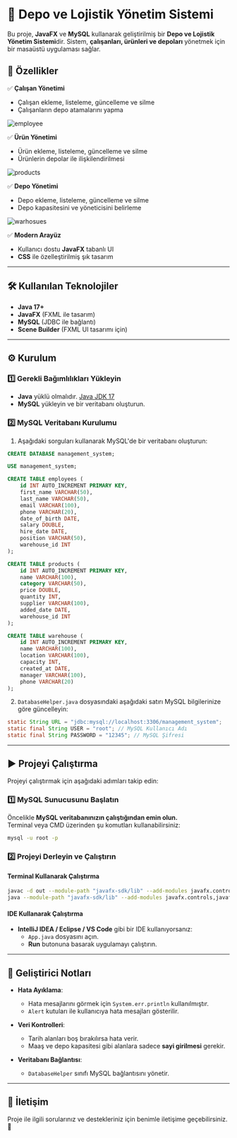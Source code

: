 # 🚀 Depo ve Lojistik Yönetim Sistemi

Bu proje, **JavaFX** ve **MySQL** kullanarak geliştirilmiş bir **Depo ve Lojistik Yönetim Sistemi**dir. Sistem, **çalışanları, ürünleri ve depoları** yönetmek için bir masaüstü uygulaması sağlar.

## 📌 Özellikler

✅ **Çalışan Yönetimi**  
- Çalışan ekleme, listeleme, güncelleme ve silme  
- Çalışanların depo atamalarını yapma  

![employee](management-systtem-employee.png)

✅ **Ürün Yönetimi**  
- Ürün ekleme, listeleme, güncelleme ve silme  
- Ürünlerin depolar ile ilişkilendirilmesi  

![products](management-system-products.png)

✅ **Depo Yönetimi**  
- Depo ekleme, listeleme, güncelleme ve silme  
- Depo kapasitesini ve yöneticisini belirleme  

![warhosues](management-system-warhouses.png)

✅ **Modern Arayüz**  
- Kullanıcı dostu **JavaFX** tabanlı UI  
- **CSS** ile özelleştirilmiş şık tasarım  

---

## 🛠️ Kullanılan Teknolojiler

- **Java 17+**  
- **JavaFX** (FXML ile tasarım)  
- **MySQL** (JDBC ile bağlantı)  
- **Scene Builder** (FXML UI tasarımı için)  

---

## ⚙️ Kurulum

### 1️⃣ Gerekli Bağımlılıkları Yükleyin  
- **Java** yüklü olmalıdır. [Java JDK 17](https://www.oracle.com/java/technologies/javase/jdk17-archive-downloads.html)  
- **MySQL** yükleyin ve bir veritabanı oluşturun.  

### 2️⃣ MySQL Veritabanı Kurulumu  
1. Aşağıdaki sorguları kullanarak MySQL'de bir veritabanı oluşturun:  

```sql
CREATE DATABASE management_system;

USE management_system;

CREATE TABLE employees (
    id INT AUTO_INCREMENT PRIMARY KEY,
    first_name VARCHAR(50),
    last_name VARCHAR(50),
    email VARCHAR(100),
    phone VARCHAR(20),
    date_of_birth DATE,
    salary DOUBLE,
    hire_date DATE,
    position VARCHAR(50),
    warehouse_id INT
);

CREATE TABLE products (
    id INT AUTO_INCREMENT PRIMARY KEY,
    name VARCHAR(100),
    category VARCHAR(50),
    price DOUBLE,
    quantity INT,
    supplier VARCHAR(100),
    added_date DATE,
    warehouse_id INT
);

CREATE TABLE warehouse (
    id INT AUTO_INCREMENT PRIMARY KEY,
    name VARCHAR(100),
    location VARCHAR(100),
    capacity INT,
    created_at DATE,
    manager VARCHAR(100),
    phone VARCHAR(20)
);
```

2. `DatabaseHelper.java` dosyasındaki aşağıdaki satırı MySQL bilgilerinize göre güncelleyin:  

```java
static String URL = "jdbc:mysql://localhost:3306/management_system";
static final String USER = "root"; // MySQL Kullanıcı Adı
static final String PASSWORD = "12345"; // MySQL Şifresi
```

---

## ▶️ Projeyi Çalıştırma

Projeyi çalıştırmak için aşağıdaki adımları takip edin:

### 1️⃣ **MySQL Sunucusunu Başlatın**
Öncelikle **MySQL veritabanınızın çalıştığından emin olun.**  
Terminal veya CMD üzerinden şu komutları kullanabilirsiniz:

```bash
mysql -u root -p
```

### 2️⃣ **Projeyi Derleyin ve Çalıştırın**

#### Terminal Kullanarak Çalıştırma

```bash
javac -d out --module-path "javafx-sdk/lib" --add-modules javafx.controls,javafx.fxml src/org/example/managementsystem/*.java
java --module-path "javafx-sdk/lib" --add-modules javafx.controls,javafx.fxml -cp out org.example.managementsystem.App
```

#### IDE Kullanarak Çalıştırma  
- **IntelliJ IDEA / Eclipse / VS Code** gibi bir IDE kullanıyorsanız:  
  - `App.java` dosyasını açın.  
  - **Run** butonuna basarak uygulamayı çalıştırın.  


---

## 🔧 Geliştirici Notları

- **Hata Ayıklama**:  
  - Hata mesajlarını görmek için `System.err.println` kullanılmıştır.  
  - `Alert` kutuları ile kullanıcıya hata mesajları gösterilir.  

- **Veri Kontrolleri**:  
  - Tarih alanları boş bırakılırsa hata verir.  
  - Maaş ve depo kapasitesi gibi alanlara sadece **sayi girilmesi** gerekir.  

- **Veritabanı Bağlantısı**:  
  - `DatabaseHelper` sınıfı MySQL bağlantısını yönetir.
 

---

## 📩 İletişim

Proje ile ilgili sorularınız ve destekleriniz için benimle iletişime geçebilirsiniz. 🎯  

